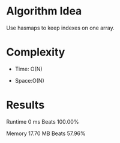 # Algorithm Idea

Use hasmaps to keep indexes on one array.

# Complexity

- Time: O(N)

- Space:O(N)

# Results

Runtime
0
ms
Beats
100.00%

Memory
17.70
MB
Beats
57.96%